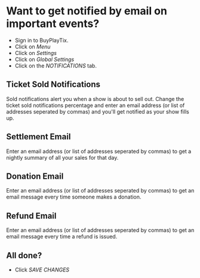 # Want to get notified by email on important events?

* Sign in to BuyPlayTix. 
* Click on *Menu*
* Click on *Settings*
* Click on *Global Settings*
* Click on the *NOTIFICATIONS* tab.

## Ticket Sold Notifications

Sold notifications alert you when a show is about to sell out. Change the ticket sold notifications percentage and enter an email address (or list of addresses seperated by commas) and you'll
get notified as your show fills up.

## Settlement Email

Enter an email address (or list of addresses seperated by commas) to get a nightly summary of all your sales for that day.

## Donation Email

Enter an email address (or list of addresses seperated by commas) to get an email message every time someone makes a donation.

## Refund Email

Enter an email address (or list of addresses seperated by commas) to get an email message every time a refund is issued.

## All done?
* Click *SAVE CHANGES*

